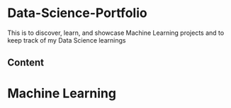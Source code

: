 # Data-Science-Portfolio
This is to discover, learn, and showcase Machine Learning projects and to keep track of my Data Science learnings

## Content

# Machine Learning

